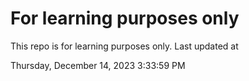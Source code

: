 # For learning purposes only
This repo is for learning purposes only.
Last updated at

Thursday, December 14, 2023 3:33:59 PM


